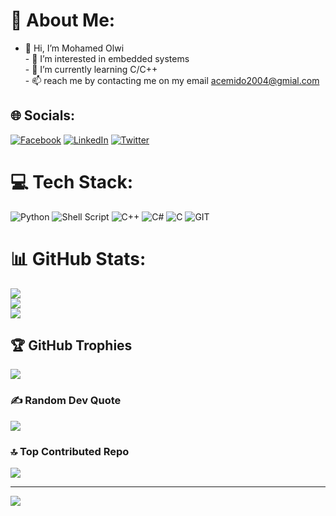 # 💫 About Me:
- 👋 Hi, I’m Mohamed Olwi<br>- 👀 I’m interested in embedded systems<br>- 🌱 I’m currently learning C/C++<br>- 📫 reach me by contacting me on my email acemido2004@gmial.com 


## 🌐 Socials:
[![Facebook](https://img.shields.io/badge/Facebook-%231877F2.svg?logo=Facebook&logoColor=white)](https://facebook.com/https://www.facebook.com/mohammed.olwi.1) [![LinkedIn](https://img.shields.io/badge/LinkedIn-%230077B5.svg?logo=linkedin&logoColor=white)](https://linkedin.com/in/https://www.linkedin.com/in/mohamed-olwi-995403211/) [![Twitter](https://img.shields.io/badge/Twitter-%231DA1F2.svg?logo=Twitter&logoColor=white)](https://twitter.com/https://twitter.com/AceMido3) 

# 💻 Tech Stack:
![Python](https://img.shields.io/badge/python-3670A0?style=for-the-badge&logo=python&logoColor=ffdd54) ![Shell Script](https://img.shields.io/badge/shell_script-%23121011.svg?style=for-the-badge&logo=gnu-bash&logoColor=white) ![C++](https://img.shields.io/badge/c++-%2300599C.svg?style=for-the-badge&logo=c%2B%2B&logoColor=white) ![C#](https://img.shields.io/badge/c%23-%23239120.svg?style=for-the-badge&logo=c-sharp&logoColor=white) ![C](https://img.shields.io/badge/c-%2300599C.svg?style=for-the-badge&logo=c&logoColor=white) ![GIT](https://img.shields.io/badge/Git-fc6d26?style=for-the-badge&logo=git&logoColor=white)
# 📊 GitHub Stats:
![](https://github-readme-stats.vercel.app/api?username=AceMido&theme=dracula&hide_border=false&include_all_commits=true&count_private=true)<br/>
![](https://github-readme-streak-stats.herokuapp.com/?user=AceMido&theme=dracula&hide_border=false)<br/>
![](https://github-readme-stats.vercel.app/api/top-langs/?username=AceMido&theme=dracula&hide_border=false&include_all_commits=true&count_private=true&layout=compact)

## 🏆 GitHub Trophies
![](https://github-profile-trophy.vercel.app/?username=AceMido&theme=radical&no-frame=true&no-bg=false&margin-w=4)

### ✍️ Random Dev Quote
![](https://quotes-github-readme.vercel.app/api?type=horizontal&theme=radical)

### 🔝 Top Contributed Repo
![](https://github-contributor-stats.vercel.app/api?username=AceMido&limit=5&theme=dracula&combine_all_yearly_contributions=true)

---
[![](https://visitcount.itsvg.in/api?id=AceMido&icon=8&color=1)](https://visitcount.itsvg.in)

<!-- Proudly created with GPRM ( https://gprm.itsvg.in ) -->
